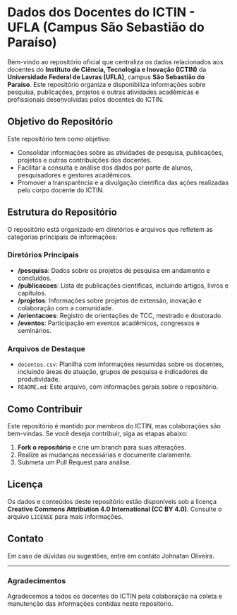 # Dados dos Docentes do ICTIN - UFLA (Campus São Sebastião do Paraíso)

Bem-vindo ao repositório oficial que centraliza os dados relacionados aos docentes do **Instituto de Ciência, Tecnologia e Inovação (ICTIN)** da **Universidade Federal de Lavras (UFLA)**, campus **São Sebastião do Paraíso**. Este repositório organiza e disponibiliza informações sobre pesquisa, publicações, projetos e outras atividades acadêmicas e profissionais desenvolvidas pelos docentes do ICTIN.

## Objetivo do Repositório

Este repositório tem como objetivo:

- Consolidar informações sobre as atividades de pesquisa, publicações, projetos e outras contribuições dos docentes.
- Facilitar a consulta e análise dos dados por parte de alunos, pesquisadores e gestores acadêmicos.
- Promover a transparência e a divulgação científica das ações realizadas pelo corpo docente do ICTIN.

## Estrutura do Repositório

O repositório está organizado em diretórios e arquivos que refletem as categorias principais de informações:

### Diretórios Principais

- **/pesquisa**: Dados sobre os projetos de pesquisa em andamento e concluídos.
- **/publicacoes**: Lista de publicações científicas, incluindo artigos, livros e capítulos.
- **/projetos**: Informações sobre projetos de extensão, inovação e colaboração com a comunidade.
- **/orientacoes**: Registro de orientações de TCC, mestrado e doutorado.
- **/eventos**: Participação em eventos acadêmicos, congressos e seminários.

### Arquivos de Destaque

- `docentes.csv`: Planilha com informações resumidas sobre os docentes, incluindo áreas de atuação, grupos de pesquisa e indicadores de produtividade.
- `README.md`: Este arquivo, com informações gerais sobre o repositório.

## Como Contribuir

Este repositório é mantido por membros do ICTIN, mas colaborações são bem-vindas. Se você deseja contribuir, siga as etapas abaixo:

1. **Fork o repositório** e crie um branch para suas alterações.
2. Realize as mudanças necessárias e documente claramente.
3. Submeta um Pull Request para análise.

## Licença

Os dados e conteúdos deste repositório estão disponíveis sob a licença **Creative Commons Attribution 4.0 International (CC BY 4.0)**. Consulte o arquivo `LICENSE` para mais informações.

## Contato

Em caso de dúvidas ou sugestões, entre em contato Johnatan Oliveira.

---

### Agradecimentos

Agradecemos a todos os docentes do ICTIN pela colaboração na coleta e manutenção das informações contidas neste repositório.

